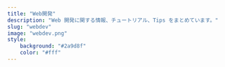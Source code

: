 ```yaml
---
title: "Web開発"
description: "Web 開発に関する情報、チュートリアル、Tips をまとめています。"
slug: "webdev"
image: "webdev.png"
style:
    background: "#2a9d8f"
    color: "#fff"
---
```

